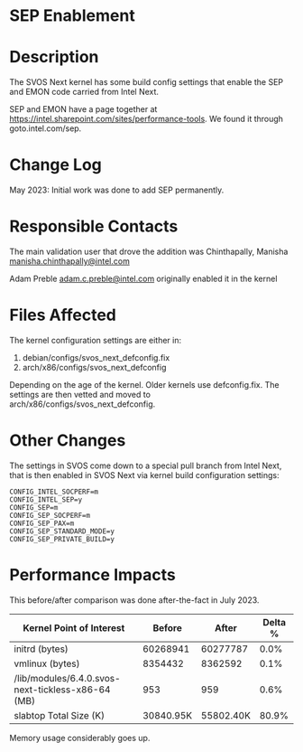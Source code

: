 # SEP Enablement

# Description
The SVOS Next kernel has some build config settings that enable the SEP and EMON code carried from Intel Next.

SEP and EMON have a page together at https://intel.sharepoint.com/sites/performance-tools. We found it through goto.intel.com/sep.

# Change Log
May 2023: Initial work was done to add SEP permanently.

# Responsible Contacts
The main validation user that drove the addition was Chinthapally, Manisha <manisha.chinthapally@intel.com>

Adam Preble <adam.c.preble@intel.com> originally enabled it in the kernel

# Files Affected
The kernel configuration settings are either in:
1. debian/configs/svos_next_defconfig.fix
2. arch/x86/configs/svos_next_defconfig

Depending on the age of the kernel. Older kernels use defconfig.fix. The settings are then vetted and moved to
arch/x86/configs/svos_next_defconfig.

# Other Changes
The settings in SVOS come down to a special pull branch from Intel Next, that is then enabled in SVOS Next via
kernel build configuration settings:

```
CONFIG_INTEL_SOCPERF=m
CONFIG_INTEL_SEP=y
CONFIG_SEP=m
CONFIG_SEP_SOCPERF=m
CONFIG_SEP_PAX=m
CONFIG_SEP_STANDARD_MODE=y
CONFIG_SEP_PRIVATE_BUILD=y
```

# Performance Impacts
This before/after comparison was done after-the-fact in July 2023.

| Kernel Point of Interest                          | Before            | After           | Delta % |
| ------------------------------------------------- | ----------------- | --------------- | ------- |
| initrd (bytes)                                    | 60268941          | 60277787        | 0.0%    |
| vmlinux (bytes)                                   | 8354432           | 8362592         | 0.1%    |
| /lib/modules/6.4.0.svos-next-tickless-x86-64 (MB) | 953               | 959             | 0.6%    |
| slabtop Total Size (K)                            | 30840.95K         | 55802.40K       | 80.9%   |

Memory usage considerably goes up.

